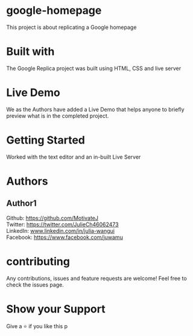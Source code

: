 # google-homepage
This project is about replicating a Google homepage
# Built with
The Google Replica project was built using HTML, CSS and live server
# Live Demo
We as the Authors have added a Live Demo that helps anyone to briefly preview what is in the completed project.
# Getting Started
Worked with the text editor and an in-built Live Server
# Authors
## Author1  
Github:   https://github.com/MotivateJ  
Twitter:  https://twitter.com/JulieCh46062473  
LinkedIn: www.linkedin.com/in/julia-wangui  
Facebook: https://www.facebook.com/juwamu  
# contributing
Any contributions, issues and feature requests are welcome!
Feel free to check the issues page.
# Show your Support
Give a ⭐️ if you like this p
